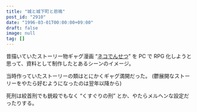 ```yaml
---
title: "城と城下町と悲鳴"
post_id: "2910"
date: "1996-03-01T00:00:00+09:00"
draft: false
image: null
tag: []
---
```



昔描いていたストーリー物ギャグ漫画 “[ネコでんせつ](/cats_story)” を PC で RPG 化しようと思って、資料として制作したとあるシーンのイメージ。

当時作っていたストーリーの類はとにかくギャグ満開だった。
(鬱展開なストーリーをやたら好むようになったのは翌年以降から)

死刑は絞首刑でも銃殺でもなく “くすぐりの刑” とか、やたらメルヘンな設定だったりする。
